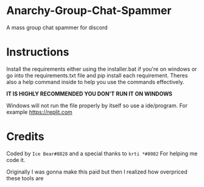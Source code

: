 # Anarchy-Group-Chat-Spammer
A mass group chat spammer for discord
# Instructions
Install the requirements either using the installer.bat if you're on windows or go into the requirements.txt file and pip install each requirement.
Theres also a help command inside to help you use the commands effectively. 

**IT IS HIGHLY RECOMMENDED YOU DON'T RUN IT ON WINDOWS**

Windows will not run the file properly by itself so use a ide/program. For example https://replit.com
# Credits
Coded by `Ice Bear#8828` and a special thanks to `krti *#8082`
For helping me code it.

Originally I was gonna make this paid but then I realized how overpriced these tools are
